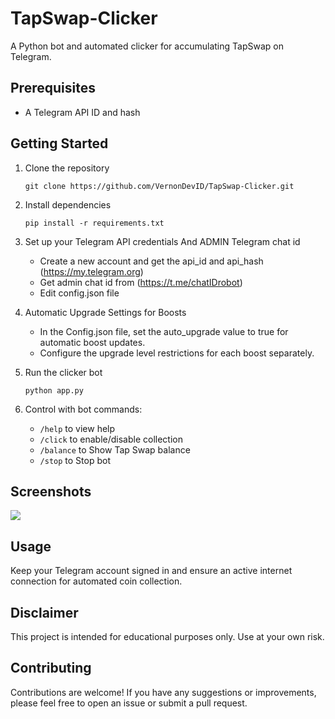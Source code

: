 # TapSwap-Clicker
A Python bot and automated clicker for accumulating TapSwap on Telegram.


## Prerequisites
- A Telegram API ID and hash

## Getting Started

1. Clone the repository
   ```
   git clone https://github.com/VernonDevID/TapSwap-Clicker.git
   ```
   
2. Install dependencies
   ```
   pip install -r requirements.txt
   ```
   
3. Set up your Telegram API credentials And ADMIN Telegram chat id 
   - Create a new account and get the api_id and api_hash (https://my.telegram.org)
   - Get admin chat id from (https://t.me/chatIDrobot)
   - Edit config.json file

4. Automatic Upgrade Settings for Boosts
   - In the Config.json file, set the auto_upgrade value to true for automatic boost updates.
   - Configure the upgrade level restrictions for each boost separately.

5. Run the clicker bot
   ```
   python app.py
   ```
   
5. Control with bot commands:
   - `/help` to view help
   - `/click` to enable/disable collection 
   - `/balance` to Show Tap Swap balance
   - `/stop` to Stop bot

## Screenshots
![](tap.jpg)



   
## Usage

Keep your Telegram account signed in and ensure an active internet connection for automated coin collection.

## Disclaimer

This project is intended for educational purposes only. Use at your own risk.

## Contributing

Contributions are welcome! If you have any suggestions or improvements, please feel free to open an issue or submit a pull request.
